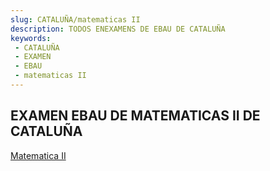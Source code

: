 ```yaml
---
slug: CATALUÑA/matematicas II
description: TODOS ENEXAMENS DE EBAU DE CATALUÑA
keywords:
 - CATALUÑA
 - EXAMEN
 - EBAU
 - matematicas II
---
```

## EXAMEN EBAU DE MATEMATICAS II DE CATALUÑA
[Matematica II](https://drive.google.com/drive/folders/1kEqQ3avvtpHK5gHXWB8hDRQUwTdLFqif?usp=sharing)